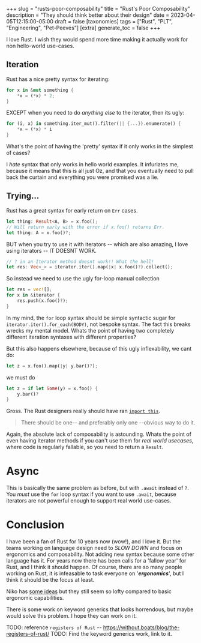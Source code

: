 +++
slug = "rusts-poor-composability"
title = "Rust's Poor Composability"
description = "They should think better about their design"
date = 2023-04-05T12:15:00-05:00
draft = false
[taxonomies]
tags = ["Rust", "PLT", "Engineering", "Pet-Peeves"]
[extra]
generate_toc = false
+++

I love Rust. I wish they would spend more time making it actually work for non hello-world use-cases.

## Iteration

Rust has a nice pretty syntax for iterating:

```rs
for x in &mut something {
    *x = (*x) * 2;
}
```

EXCEPT when you need to do _anything else_ to the iterator, then its ugly:

```rs
for (i, x) in something.iter_mut().filter(|| {...}).enumerate() {
    *x = (*x) * i
}
```

What's the point of having the 'pretty' syntax if it only works in the simplest of cases?

I _hate_ syntax that only works in hello world examples. It infuriates me, because it means
that this is all just Oz, and that you eventually need to pull back the curtain
and everything you were promised was a lie.

## Trying...

Rust has a great syntax for early return on `Err` cases.

```rs
let thing: Result<A, B> = x.foo();
// Will return early with the error if x.foo() returns Err.
let thing: A = x.foo()?;
```

BUT when you try to use it with iterators -- which are also amazing, I love using iterators -- IT DOESNT WORK.

```rs
// ? in an Iterator method doesnt work!! What the hell!
let res: Vec<_> = iterator.iter().map(|x| x.foo()?).collect();
```

So instead we need to use the ugly for-loop manual collection

```rs
let res = vec![];
for x in &iterator {
    res.push(x.foo()?);
}
```

In my mind, the `for` loop syntax should be simple syntactic sugar for `iterator.iter().for_each(BODY)`, not bespoke syntax. The fact this breaks wrecks my mental model. Whats the point of having two completely different iteration syntaxes with different properties?

But this also happens elsewhere, because of this ugly inflexability, we cant do:

```rs
let z = x.foo().map(|y| y.bar()?);
```

we must do

```rs
let z = if let Some(y) = x.foo() {
    y.bar()?
}
```

Gross. The Rust designers really should have ran [`import this`](https://peps.python.org/pep-0020/).

> There should be one-- and preferably only one --obvious way to do it.

Again, the absolute lack of composability is astounding. Whats the point of even having iterator methods if you can't
use them for _real world usecases_, where code is regularly fallable, so you need to return a `Result`.

# Async

This is basically the same problem as before, but with `.await` instead of `?`.
You _must_ use the `for` loop syntax if you want to use `.await`, because iterators are not powerful enough
to support real world use-cases.

# Conclusion

I have been a fan of Rust for 10 years now (wow!), and I love it. But the teams working on language design need to
_SLOW DOWN_ and focus on ergonomics and composability. Not adding new syntax because some other language has it.
For years now there has been calls for a 'fallow year' for Rust, and I think it should happen. Of course, there are
so many people working on Rust, it is infeasable to task everyone on '**_ergonomics_**',
but I think it should be the focus at least.

Niko has [some ideas](http://smallcultfollowing.com/babysteps/blog/2023/01/20/rust-in-2023-growing-up/) but they
still seem so lofty compared to basic ergonomic capabilities.

There is some work on keyword generics that looks horrendous, but maybe would solve this problem. I hope they can work on it.

TODO: reference `registers of Rust` -- https://without.boats/blog/the-registers-of-rust/
TODO: Find the keyword generics work, link to it.
